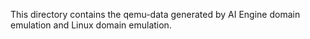 This directory contains the qemu-data generated by AI Engine domain emulation and Linux domain emulation. 